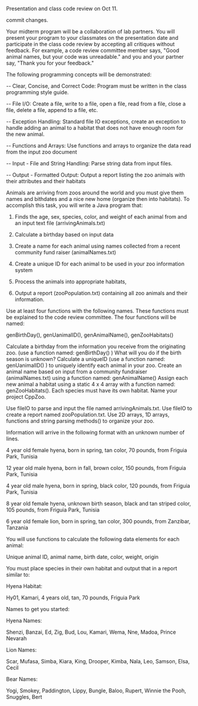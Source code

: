 Presentation and class code review on Oct 11.

commit changes.

Your midterm program will be  a collaboration of lab partners. You will present your program to your classmates on the presentation date and participate in the class code review by accepting all critiques without feedback. For example, a code review committee member says, "Good animal names, but your code was unreadable." and you and your partner say, "Thank you for your feedback."

The following programming concepts will be demonstrated:

-- Clear, Concise, and Correct Code: Program must be written in the class programming style guide.

-- File I/O: Create a file, write to a file, open a file, read from a file, close a file, delete a file, append to a file, etc.

-- Exception Handling: Standard file IO exceptions, create an exception to handle adding an animal to a habitat that does not have enough room for the new animal.

-- Functions and Arrays: Use functions and arrays to organize the data read from the input zoo document

-- Input - File and String Handling: Parse string data from input files. 

-- Output - Formatted Output: Output a report listing the zoo animals with their attributes and their habitats 

Animals are arriving from zoos around the world and you must give them names and bithdates and a nice new home (organize then into habitats). To accomplish this task, you will write a Java program that:

1) Finds the age, sex, species, color, and weight of each animal from and an input text file (arrivingAnimals.txt)

2) Calculate a birthday based on input data

3) Create a name for each animal using names collected from a recent community fund raiser (animalNames.txt)

4) Create a unique ID for each animal to be used in your zoo information system

5) Process the animals into appropriate habitats,

6) Output a report (zooPopulation.txt) containing all zoo animals and their information.

Use at least four functions with the following names. These functions must be explained to the code review committee. The four functions will be named:

genBirthDay(), genUanimalID(), genAnimalName(), genZooHabitats()

Calculate a birthday from the information you receive from the originating zoo. (use a function named: genBirthDay() ) What will you do if the birth season is unknown?
Calculate a uniqueID (use a function named: genUanimalID() ) to uniquely identify each animal in your zoo.
Create an animal name based on input from a community fundraiser (animalNames.txt) using a function named: genAnimalName()
Assign each new animal a habitat using a static 4 x 4 array with a function named: genZooHabitats(). Each species must have its own habitat.
Name your project CppZoo.

Use fileIO to parse and input the file named arrivingAnimals.txt. Use fileIO to create a report named zooPopulation.txt.  Use 2D arrays, 1D arrays, functions and string parsing methods() to organize your zoo.

Information will arrive in the following format with an unknown number of lines.

4 year old female hyena, born in spring, tan color, 70 pounds, from Friguia Park, Tunisia

12 year old male hyena, born in fall, brown color, 150 pounds, from Friguia Park, Tunisia

4 year old male hyena, born in spring, black color, 120 pounds, from Friguia Park, Tunisia

8 year old female hyena, unknown birth season, black and tan striped color, 105 pounds, from Friguia Park, Tunisia

6 year old female lion, born in spring, tan color, 300 pounds, from Zanzibar, Tanzania

You will use functions to calculate the following data elements for each animal:

Unique animal ID, animal name, birth date, color, weight, origin

You must place species in their own habitat and output that in a report similar to:

Hyena Habitat:

Hy01, Kamari, 4 years old, tan, 70 pounds, Friguia Park

Names to get you started:

Hyena Names:

Shenzi, Banzai, Ed, Zig, Bud, Lou, Kamari, Wema, Nne, Madoa, Prince Nevarah

Lion Names:

Scar, Mufasa, Simba, Kiara, King, Drooper, Kimba, Nala, Leo, Samson, Elsa, Cecil

Bear Names:

Yogi, Smokey, Paddington, Lippy, Bungle, Baloo, Rupert, Winnie the Pooh, Snuggles, Bert
